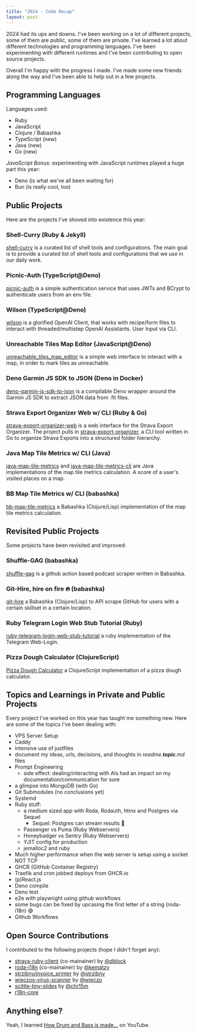 ```yaml
---
title: "2024 - Code Recap"
layout: post
---
```


2024 had its ups and downs. I've been working on a lot of different projects, some of them are public, some of them are private. I've learned a lot about different technologies and programming languages. I've been experimenting with different runtimes and I've been contributing to open source projects.

Overall I'm happy with the progress I made. I've made some new friends along the way and I've been able to help out in a few projects.

## Programming Languages

Languages used:

- Ruby
- JavaScript
- Clojure / Babashka
- TypeScript (new)
- Java (new)
- Go (new)

_JavaScript Bonus:_ experimenting with JavaScript runtimes played a huge part this year:

- Deno (is what we've all been waiting for)
- Bun (is really cool, too)

## Public Projects

Here are the projects I've shoved into existence this year:

### Shell-Curry (Ruby & Jekyll)

[shell-curry](https://shell-curry.simon-neutert.de/) is a curated list of shell tools and configurations. The main goal is to provide a curated list of shell tools and configurations that we use in our daily work.

### Picnic-Auth (TypeScript@Deno)

[picnic-auth](https://github.com/simonneutert/picnic-auth) is a simple authentication service that uses JWTs and BCrypt to authenticate users from an env file.

### Wilson (TypeScript@Deno)

[wilson](https://github.com/simonneutert/wilson) is a glorified OpenAI Client, that works with recipe/form files to interact with threaded/multistep OpenAI Assistants. User Input via CLI.

### Unreachable Tiles Map Editor (JavaScript@Deno)

[unreachable_tiles_map_editor](https://github.com/simonneutert/unreachable_tiles_map_editor) is a simple web interface to interact with a map, in order to mark tiles as unreachable.

### Deno Garmin JS SDK to JSON (Deno in Docker)

[deno-garmin-js-sdk-to-json](https://github.com/simonneutert/deno-garmin-js-sdk-to-json) is a compilable Deno wrapper around the Garmin JS SDK to extract JSON data from .fit files.

### Strava Export Organizer Web w/ CLI (Ruby & Go)

[strava-export-organizer-web](https://github.com/simonneutert/strava-export-organizer-web) is a web interface for the Strava Export Organizer. The project pulls in [strava-export-organizer](https://github.com/simonneutert/strava-export-organizer), a CLI tool written in Go to organize Strava Exports into a structured folder hierarchy.

### Java Map Tile Metrics w/ CLI (Java)

[java-map-tile-metrics](https://github.com/simonneutert/java-map-tile-metrics) and [java-map-tile-metrics-cli](https://github.com/simonneutert/java-map-tile-metrics-cli) are Java implementations of the map tile metrics calculation. A score of a user's visited places on a map.

### BB Map Tile Metrics w/ CLI (babashka)

[bb-map-tile-metrics](https://github.com/simonneutert/bb-map-tile-metrics) a Babashka (Clojure/Lisp) implementation of the map tile metrics calculation.

## Revisited Public Projects

Some projects have been revisited and improved:

### Shuffle-GAG (babashka)

[shuffle-gag](https://github.com/simonneutert/shuffle-gag) is a github action based podcast scraper written in Babashka.

### Git-Hire, hire on fire 🔥 (babashka)

[git-hire](https://github.com/simonneutert/git-hire) a Babashka (Clojure/Lisp) to API scrape GitHub for users with a certain skillset in a certain location.

### Ruby Telegram Login Web Stub Tutorial (Ruby)

[ruby-telegram-login-web-stub-tutorial](https://github.com/simonneutert/ruby-telegram-login-web-stub-tutorial) a ruby implementation of the Telegram Web-Login.

### Pizza Dough Calculator (ClojureScript)

[Pizza Dough Calculator](https://github.com/simonneutert/pizza-dough-calculator) a ClojureScript implementation of a pizza dough calculator.

## Topics and Learnings in Private and Public Projects

Every project I've worked on this year has taught me something new. Here are some of the topics I've been dealing with:

- VPS Server Setup
- Caddy
- intensive use of justfiles
- document my ideas, urls, decisions, and thoughts in _readme.**topic**.md_ files
- Prompt Engineering
  - side effect: dealing/interacting with AIs had an impact on my documentation/communication for sure
- a glimpse into MongoDB (with Go)
- Git Submodules (no conclusions yet)
- Systemd
- Ruby stuff:
  - a medium sized app with Roda, Rodauth, htmx and Postgres via Sequel
    - Sequel: Postgres can stream results 🚀
  - Passenger vs Puma (Ruby Webservers)
  - Honeybadger vs Sentry (Ruby Webservers)
  - YJIT config for production
  - jemalloc2 and ruby
- Much higher performance when the web server is setup using a socket NOT TCP 
- GHCR (GitHub Container Registry)
- Traefik and cron jobbed deploys from GHCR.io
- (p)React.js
- Deno compile
- Deno test
- e2e with playwright using github workflows
- some bugs can be fixed by upcasing the first letter of a string (roda-i18n) 😅
- Github Workflows

## Open Source Contributions

I contributed to the following projects (hope I didn't forget any):

- [strava-ruby-client](https://github.com/dblock/strava-ruby-client) (co-mainainer) by [@dblock](https://github.com/dblock)
- [roda-i18n](https://github.com/kematzy/roda-i18n) (co-mainainer) by [@kematzy](https://github.com/kematzy)
- [strzibny/invoice_printer](https://github.com/strzibny/invoice_printer/pulls) by [@strzibny](https://github.com/strzibny)
- [wieczos-virus-scanner](https://github.com/wieczo/wieczos-virus-scanner) by [@wieczo](https://github.com/wieczo)
- [scittle-tiny-slides](https://github.com/chr15m/scittle-tiny-slides) by [@chr15m](https://github.com/chr15m)
- [r18n-core](https://github.com/r18n/r18n-core)

## Anything else?

Yeah, I learned [How Drum and Bass is made...](https://www.youtube.com/watch?v=fsKKf-WNtdI) on YouTube.
